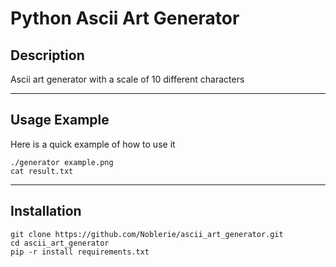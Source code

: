 # Python Ascii Art Generator

## Description

Ascii art generator with a scale of 10 different characters

--------
## Usage Example

Here is a quick example of how to use it

```
./generator example.png
cat result.txt
```
--------
## Installation

```
git clone https://github.com/Noblerie/ascii_art_generator.git
cd ascii_art_generator
pip -r install requirements.txt
```